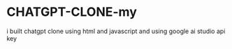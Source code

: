 # CHATGPT-CLONE-my
i built chatgpt clone using html and javascript 
and using google ai studio api key 
